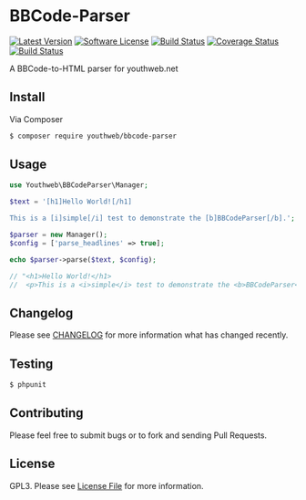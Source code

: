 # BBCode-Parser

[![Latest Version](https://img.shields.io/github/release/youthweb/bbcode-parser.svg)](https://github.com/youthweb/bbcode-parser/releases)
[![Software License](https://img.shields.io/badge/license-GPL3-brightgreen.svg)](LICENSE.md)
[![Build Status](https://travis-ci.org/youthweb/bbcode-parser.svg?branch=master)](https://travis-ci.org/youthweb/bbcode-parser)
[![Coverage Status](https://coveralls.io/repos/github/youthweb/bbcode-parser/badge.svg?branch=master)](https://coveralls.io/github/youthweb/bbcode-parser?branch=master)[![Build Status](https://github.com/youthweb/bbcode-parser/actions/workflows/php.yml/badge.svg?branch=master)](https://github.com/youthweb/bbcode-parser/actions)

A BBCode-to-HTML parser for youthweb.net

## Install

Via Composer

``` bash
$ composer require youthweb/bbcode-parser
```

## Usage

```php
use Youthweb\BBCodeParser\Manager;

$text = '[h1]Hello World![/h1]

This is a [i]simple[/i] test to demonstrate the [b]BBCodeParser[/b].';

$parser = new Manager();
$config = ['parse_headlines' => true];

echo $parser->parse($text, $config);

// "<h1>Hello World!</h1>
//  <p>This is a <i>simple</i> test to demonstrate the <b>BBCodeParser</b>.</p>"
```

## Changelog

Please see [CHANGELOG](CHANGELOG.md) for more information what has changed recently.

## Testing

``` bash
$ phpunit
```

## Contributing

Please feel free to submit bugs or to fork and sending Pull Requests.

## License

GPL3. Please see [License File](LICENSE.md) for more information.
